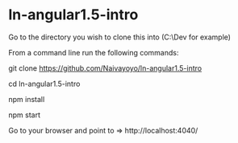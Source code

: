 # ln-angular1.5-intro

Go to the directory you wish to clone this into (C:\Dev for example)

From a command line run the following commands:

git clone https://github.com/Naivayoyo/ln-angular1.5-intro

cd ln-angular1.5-intro

npm install

npm start

Go to your browser and point to => http://localhost:4040/
